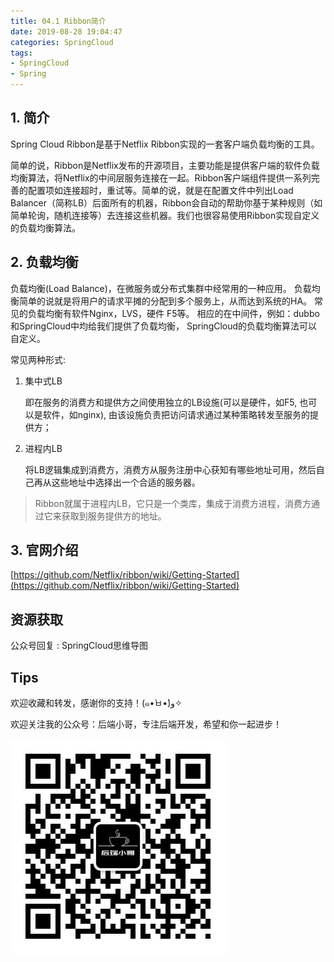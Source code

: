 ```yaml
---
title: 04.1 Ribbon简介
date: 2019-08-28 19:04:47
categories: SpringCloud
tags:
- SpringCloud
- Spring
---
```


## 1. 简介
Spring Cloud Ribbon是基于Netflix Ribbon实现的一套客户端负载均衡的工具。

<!--more-->

简单的说，Ribbon是Netflix发布的开源项目，主要功能是提供客户端的软件负载均衡算法，将Netflix的中间层服务连接在一起。Ribbon客户端组件提供一系列完善的配置项如连接超时，重试等。简单的说，就是在配置文件中列出Load Balancer（简称LB）后面所有的机器，Ribbon会自动的帮助你基于某种规则（如简单轮询，随机连接等）去连接这些机器。我们也很容易使用Ribbon实现自定义的负载均衡算法。 

## 2. 负载均衡
负载均衡(Load Balance)，在微服务或分布式集群中经常用的一种应用。 
负载均衡简单的说就是将用户的请求平摊的分配到多个服务上，从而达到系统的HA。 
常见的负载均衡有软件Nginx，LVS，硬件 F5等。 
相应的在中间件，例如：dubbo和SpringCloud中均给我们提供了负载均衡， SpringCloud的负载均衡算法可以自定义。  

常见两种形式:
1. 集中式LB
    
    即在服务的消费方和提供方之间使用独立的LB设施(可以是硬件，如F5, 也可以是软件，如nginx), 由该设施负责把访问请求通过某种策略转发至服务的提供方； 
2. 进程内LB 

    将LB逻辑集成到消费方，消费方从服务注册中心获知有哪些地址可用，然后自己再从这些地址中选择出一个合适的服务器。 

> Ribbon就属于进程内LB，它只是一个类库，集成于消费方进程，消费方通过它来获取到服务提供方的地址。 

## 3. 官网介绍
[https://github.com/Netflix/ribbon/wiki/Getting-Started](https://github.com/Netflix/ribbon/wiki/Getting-Started)


## 资源获取
公众号回复 : SpringCloud思维导图

## Tips
欢迎收藏和转发，感谢你的支持！(๑•̀ㅂ•́)و✧ 

欢迎关注我的公众号：后端小哥，专注后端开发，希望和你一起进步！

![](https://raw.githubusercontent.com/lujiahao0708/PicRepo/master/%E5%85%AC%E4%BC%97%E5%8F%B7%E4%BA%8C%E7%BB%B4%E7%A0%81.jpg)

